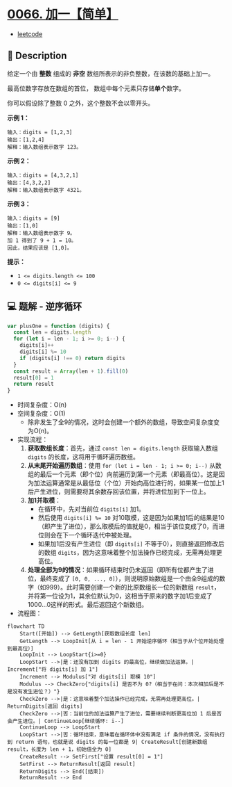 # [0066. 加一【简单】](https://github.com/Tdahuyou/leetcode/tree/main/0066.%20%E5%8A%A0%E4%B8%80%E3%80%90%E7%AE%80%E5%8D%95%E3%80%91)

- [leetcode](https://leetcode.cn/problems/plus-one/)

## 📝 Description

给定一个由 **整数** 组成的 **非空** 数组所表示的非负整数，在该数的基础上加一。

最高位数字存放在数组的首位， 数组中每个元素只存储**单个**数字。

你可以假设除了整数 0 之外，这个整数不会以零开头。

**示例 1：**
```
输入：digits = [1,2,3]
输出：[1,2,4]
解释：输入数组表示数字 123。
```
**示例 2：**
```
输入：digits = [4,3,2,1]
输出：[4,3,2,2]
解释：输入数组表示数字 4321。
```
**示例 3：**
```
输入：digits = [9]
输出：[1,0]
解释：输入数组表示数字 9。
加 1 得到了 9 + 1 = 10。
因此，结果应该是 [1,0]。
```
**提示：**

- `1 <= digits.length <= 100`
- `0 <= digits[i] <= 9`

## 💻 题解 - 逆序循环

```javascript
var plusOne = function (digits) {
  const len = digits.length
  for (let i = len - 1; i >= 0; i--) {
    digits[i]++
    digits[i] %= 10
    if (digits[i] !== 0) return digits
  }
  const result = Array(len + 1).fill(0)
  result[0] = 1
  return result
}
```

- 时间复杂度：O(n)
- 空间复杂度：O(1)
  - 除非发生了全9的情况，这时会创建一个额外的数组，导致空间复杂度变为O(n)。
- 实现流程：
  1. **获取数组长度**：首先，通过 `const len = digits.length` 获取输入数组 `digits` 的长度，这将用于循环遍历数组。
  2. **从末尾开始遍历数组**：使用 `for (let i = len - 1; i >= 0; i--)` 从数组的最后一个元素（即个位）向前遍历到第一个元素（即最高位）。这是因为加法运算通常是从最低位（个位）开始向高位进行的，如果某一位加上1后产生进位，则需要将其余数存回该位置，并将进位加到下一位上。
  3. **加1并取模**：
     - 在循环中，先对当前位 `digits[i]` 加1。
     - 然后使用 `digits[i] %= 10` 对10取模，这是因为如果加1后的结果是10（即产生了进位），那么取模后的值就是0，相当于该位变成了0，而进位则会在下一个循环迭代中被处理。
     - 如果加1后没有产生进位（即 `digits[i]` 不等于0），则直接返回修改后的数组 `digits`，因为这意味着整个加法操作已经完成，无需再处理更高位。
  4. **处理全部为9的情况**：如果循环结束时仍未返回（即所有位都产生了进位，最终变成了 `[0, 0, ..., 0]`），则说明原始数组是一个由全9组成的数字（如999）。此时需要创建一个新的比原数组长一位的新数组 `result`，并将第一位设为1，其余位默认为0，这相当于原来的数字加1后变成了1000...0这样的形式。最后返回这个新数组。
- 流程图：

```mermaid
flowchart TD
    Start([开始]) --> GetLength[获取数组长度 len]
    GetLength --> LoopInit[从 i = len - 1 开始逆序循环（相当于从个位开始处理到最高位）]
    LoopInit --> LoopStart{i>=0}
    LoopStart -->|是：还没有加到 digits 的最高位，继续做加法运算。| Increment["将 digits[i] 加 1"]
    Increment --> Modulus["对 digits[i] 取模 10"]
    Modulus --> CheckZero{"digits[i] 是否不为 0?（相当于在问：本次相加后是不是没有发生进位？）"}
    CheckZero -->|是：这意味着整个加法操作已经完成，无需再处理更高位。| ReturnDigits[返回 digits]
    CheckZero -->|否：当前位的加法运算产生了进位，需要继续判断更高位加 1 后是否会产生进位。| ContinueLoop[继续循环: i--]
    ContinueLoop --> LoopStart
    LoopStart -->|否：循环结束，意味着在循环体中没有满足 if 条件的情况，没有执行到 return 语句，也就是说 digits 的每一位都是 9| CreateResult[创建新数组 result，长度为 len + 1，初始值全为 0]
    CreateResult --> SetFirst["设置 result[0] = 1"]
    SetFirst --> ReturnResult[返回 result]
    ReturnDigits --> End([结束])
    ReturnResult --> End
```